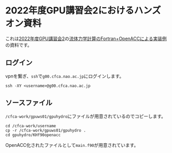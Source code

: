 # 2022年度GPU講習会2におけるハンズオン資料
これは[2022年度GPU講習会2](https://www.cfca.nao.ac.jp/content/gpu_workshop_2022_2)の[流体力学計算のFortran+OpenACCによる実装例](https://qiita.com/takiwaki_tomoya/items/af059b7fb8877f0e3d79)の資料です。

## ログイン
vpnを繋ぎ、`ssh`で`g00.cfca.nao.ac.jp`にログインします。
    
    ssh -XY <username>@g00.cfca.nao.ac.jp

## ソースファイル
`/cfca-work/gpuws01/gpuhydro`にファイルが用意されているのでコピーします。
    
    cd /cfca-work/username
    cp -r /cfca-work/gpuws01/gpuhydro .
    cd gpuhydro/KHf90openacc

OpenACC化されたファイルとして`main.f90`が用意されています。
